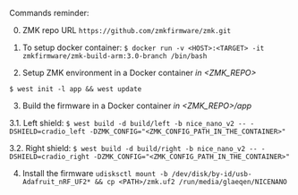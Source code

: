 Commands reminder:

0. ZMK repo URL
`https://github.com/zmkfirmware/zmk.git`

1. To setup docker container:
`$ docker run -v <HOST>:<TARGET> -it zmkfirmware/zmk-build-arm:3.0-branch /bin/bash`

2. Setup ZMK environment in a Docker container
_in <ZMK_REPO>_

`$ west init -l app && west update`

3. Build the firmware in a Docker container
_in <ZMK_REPO>/app_

3.1. Left shield:
`$ west build -d build/left -b nice_nano_v2 -- -DSHIELD=cradio_left -DZMK_CONFIG="<ZMK_CONFIG_PATH_IN_THE_CONTAINER>"`

3.2. Right shield:
`$ west build -d build/right -b nice_nano_v2 -- -DSHIELD=cradio_right -DZMK_CONFIG="<ZMK_CONFIG_PATH_IN_THE_CONTAINER>"`

4. Install the firmware
`udisksctl mount -b /dev/disk/by-id/usb-Adafruit_nRF_UF2* && cp <PATH>/zmk.uf2 /run/media/glaeqen/NICENANO`
